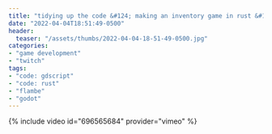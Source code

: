 ```yaml
---
title: "tidying up the code &#124; making an inventory game in rust &#124; what should my goal this month be?"
date: "2022-04-04T18:51:49-0500"
header:
  teaser: "/assets/thumbs/2022-04-04-18-51-49-0500.jpg"
categories:
- "game development"
- "twitch"
tags:
- "code: gdscript"
- "code: rust"
- "flambe"
- "godot"
---
```

{% include video id="696565684" provider="vimeo" %}
